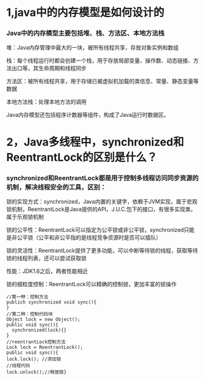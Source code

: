 # 1,java中的内存模型是如何设计的
### Java中的内存模型主要包括堆、栈、方法区、本地方法栈
堆：Java内存管理中最大的一块，被所有线程共享，存放对象实例和数组

栈：每个线程运行时都会创建一个栈，用于存放局部变量、操作数、动态链接、方法出口等，其生命周期和线程同步

方法区：被所有线程共享，用于存储已被虚拟机加载的类信息、常量、静态变量等数据

本地方法栈：处理本地方法的调用

Java内存模型还包括程序计数器等组件，构成了Java运行时数据区。

# 2，Java多线程中，synchronized和ReentrantLock的区别是什么？
### synchronized和ReentrantLock都是用于控制多线程访问同步资源的机制，解决线程安全的工具，区别：
锁的实现方式：synchronized，Java内置的关键字，依赖于JVM实现，属于悲观锁机制，ReentrantLock是Java提供的API，J.U.C.包下的接口，有很多实现类，属于乐观锁机制

锁的公平性：ReentrantLock可以指定为公平锁或非公平锁，synchronized只能是非公平锁（公平和非公平指的是线程竞争资源时是否可以插队）

锁的灵活性：ReentrantLock提供了更多功能，可以中断等待锁的线程，获取等待锁的线程列表，还可以尝试获取锁

性能：JDK1.6之后，两者性能相近

锁的细粒度控制：ReentrantLock可以精确的控制锁，更加丰富的锁操作

```
//第一种：控制方法
publich synchronized void sync(){
}
//第二种：控制代码块
Object lock = new Object();
public void sync(){
  synchronized(lock){}
}
//reentrantLock控制方法
Lock lock = ReentrantLock();
public void sync(){
lock.lock(); //添加锁
//线程代码
lock.unlock();//释放锁}

```

